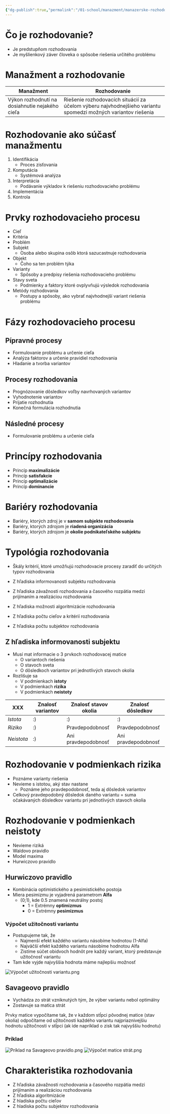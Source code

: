 ```yaml
---
{"dg-publish":true,"permalink":"/01-school/manazment/manazerske-rozhodovanie/","tags":["year1","summerSemester","uniMNZ"]}
---
```


# Čo je rozhodovanie?
- Je predstupňom rozhodovania
- Je myšlienkový záver človeka o spôsobe riešenia určitého problému

# Manažment a rozhodovanie

| **Manažment**                                  | **Rozhodovanie**                                                                                              |
| ---------------------------------------------- | ------------------------------------------------------------------------------------------------------------- |
| Výkon rozhodnutí na dosiahnutie nejakého cieľa | Riešenie rozhodovacích situácií za účelom výberu najvhodnejšieho variantu spomedzi možných variantov riešenia |

# Rozhodovanie ako súčasť manažmentu
1. Identifikácia
	- Proces zisťovania
2. Komputácia
	- Systémová analýza
3. Interpretácia
	- Podávanie výkladov k riešeniu rozhodovacieho problému
4. Implementácia
5. Kontrola

# Prvky rozhodovacieho procesu
- Cieľ
- Kritéria
- Problém
- Subjekt
	- Osoba alebo skupina osôb ktorá sazucastnuje rozhodovania
- Objekt
	- Čoho sa ten problém týka
- Varianty
	- Spôsoby a predpisy riešenia rozhodovacieho problému
- Stavy sveta
	- Podmienky a faktory ktoré ovplyvňujú výsledok rozhodovania
- Metódy rozhodovania
	- Postupy a spôsoby, ako vybrať najvhodnejší variant riešenia problému

# Fázy rozhodovacieho procesu
## Pípravné procesy
- Formulovanie problému a určenie cieľa
- Analýza faktorov a určenie pravidiel rozhodovania
- Hladanie a tvorba variantov

## Procesy rozhodovania
- Prognózovanie dôsledkov voľby navrhovaných variantov
- Vyhodnotenie variantov
- Prijatie rozhodnutia
- Konečná formulácia rozhodnutia

## Následné procesy
- Formulovanie problému a určenie cieľa

# Princípy rozhodovania
- Princíp **maximalizácie**
- Princíp **satisfakcie**
- Princíp **optimalizácie**
- Princíp **dominancie**

# Bariéry rozhodovania
- Bariéry, ktorých zdroj je v **samom subjekte rozhodovania**
- Bariéry, ktorých zdrojom je **riadená organizácia**
- Bariéry, ktorých zdrojom je **okolie podnikateľského subjektu**

# Typológia rozhodovania
- Škály kritérií, ktoré umožňujú rozhodovacie procesy zaradiť do určitých typov rozhodovania

- Z hľadiska informovanosti subjektu rozhodovania
- Z hľadiska závažnosti rozhodovania a časového rozpätia medzi prijímaním a realizáciou rozhodovania
- Z hľadiska možnosti algoritmizácie rozhodovania
- Z hľadiska počtu cieľov a kritérií rozhodovania
- Z hľadiska počtu subjektov rozhodovania

## Z hľadiska informovanosti subjektu
- Musí mat informacie o 3 prvkoch rozhodovacej matice
	- O variantoch riešenia
	- O stavoch sveta
	- O dôsledkoch variantov pri jednotlivých stavoch okolia
- Rozlišuje sa
	- V podmienkach **istoty**
	- V podmienkach **rizika**
	- V podmienkach **neistoty**


| XXX      | **Znalosť variantov** | **Znalosť stavov okolia** | **Znalosť dôsledkov** |
| -------- | --------------------- | ------------------------- | --------------------- |
| *Istota*   | :)                    | :)                        | :)                    |
| *Riziko*   | :)                    | Pravdepodobnosť           | Pravdepodobnosť       |
| *Neistota* | :)                    | Ani pravdepodobnosť       | Ani pravdepodobnosť   |


# Rozhodovanie v podmienkach rizika
- Poznáme varianty riešenia
- Nevieme s istotou, aký stav nastane
	- Poznáme jeho pravdepodobnosť, teda aj dôsledok variantov
- Celkový pravdepodobný dôsledok daného variantu = suma očakávaných dôsledkov variantu pri jednotlivých stavoch okolia

# Rozhodovanie v podmienkach neistoty
- Nevieme riziká
- Waldovo pravidlo
- Model maxima
- Hurwiczovo pravidlo

## Hurwiczovo pravidlo
- Kombinácia optimistického a pesimistického postoja
- Miera pesimizmu je vyjadrená parametrom **Alfa**
	- (0;1), kde 0.5 znamená neutrálny postoj
		- 1 = Extrémny **optimizmus**
		- 0 = Extrémny **pesimizmus**

### Výpočet užitočnosti variantu
- Postupujeme tak, že
	- Najmenší efekt každého variantu násobíme hodnotou (1-Alfa)
	- Najväčší efekt každého variantu násobíme hodnotou Alfa
	- Zistíme súčet obidvoch hodnôt pre každý variant, ktorý predstavuje užitočnosť variantu
- Tam kde vyjde najvyššia hodnota máme najlepšiu možnosť

![Výpočet užitočnosti variantu.png](/img/user/06%20-%20Images/School/V%C3%BDpo%C4%8Det%20u%C5%BEito%C4%8Dnosti%20variantu.png)

## Savageovo pravidlo
- Vychádza zo strát vzniknutých tým, že výber variantu nebol optimálny
- Zostavuje sa matica strát

Prvky matice vypočítame tak, že v každom stĺpci pôvodnej matice (stav okolia) odpočítame od užitočnosti každého variantu najpriaznivejšiu hodnotu užitočnosti v stĺpci (ak ide napríklad o zisk tak najvyššiu hodnotu)

### Príklad
![Príklad na Savageovo pravidlo.png](/img/user/06%20-%20Images/School/Pr%C3%ADklad%20na%20Savageovo%20pravidlo.png)
![Výpočet matice strát.png](/img/user/06%20-%20Images/School/V%C3%BDpo%C4%8Det%20matice%20str%C3%A1t.png)

# Charakteristika rozhodovania
- Z hľadiska závažnosti rozhodovania a časového rozpätia medzi prijímaním a realizáciou rozhodovania
- Z hľadiska algoritmizácie
- Z hladiska počtu cieľov
- Z hladiska počtu subjektov rozhodovania